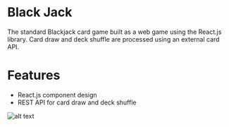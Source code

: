 # Black Jack
The standard Blackjack card game built as a web game using the React.js library. Card draw and deck shuffle are processed using an external card API.

# Features
- React.js component design
- REST API for card draw and deck shuffle

![alt text](https://i.imgur.com/zp825w3.png)